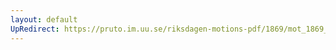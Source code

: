 ```yaml
---
layout: default
UpRedirect: https://pruto.im.uu.se/riksdagen-motions-pdf/1869/mot_1869__ak__223/mot_1869__ak__223-001.pdf
---
```

